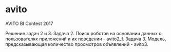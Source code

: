 # avito
AVITO BI Contest 2017

Решение задач 2 и 3.
Задача 2. Поиск роботов на основании данных о пользователях приложений и их поведении - avito2_f.
Задача 3. Модель, предсказывающая количество просмотров объявлений - avito3.
